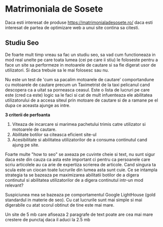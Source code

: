 # Matrimoniala de Sosete
Daca esti interesat de produse https://matrimonialadesosete.ro/ daca esti interesat de partea de optimizare web a unui site contina sa citesti.

## Studiu Seo
De foarte mult timp vreau sa fac un studiu seo, sa vad cum functioneaza in mod real unelte pe care toata lumea (cei pe care ii stiu) le foloseste pentru a face un site sa performeze in motoarele de cautare si sa fie digerat usor de utilizatori. Si daca trebuie sa le mai folosesc sau nu.

Nu este un test de 'cum sa pacalim motoarele de cautare' comportandune cu motoarele de cautare precum un Taximetrist de la taxi pelicanul cand descopera ca a uitat sa porneasca ceasul. Este o lista de lucruri pe care este (cred ca este) logic sa le faci si cat de mult infuenteaza ele abilitatea utilizatorului de a accesa siteul prin motoare de cautare si de a ramane pe el dupa ce aceasta ajunge as intre.

**3 criterii de perfoanta** 
1. Viteaza de incarcare si marimea pachetului trimis catre utilizator si motoarele de cautare.
2. Abilitate botilor sa citeasca eficient site-ul 
3. Acesibilitate si abilitatea utilizatorilor de a consuma continutul cand ajung pe site.

Foarte multe "how to seo" se axeaza pe cuvinte cheie si text, nu sunt sigur daca este din cauza ca asta este important ci pentru ca persoanele care scriu articolele au ca arie de expertiza scrierea de articole. Cand singura ta scula este un ciocan toate lucrurile din lumea asta sunt cuie. Ce se intampla strategia ta se bazeaza pe maximizarea abilitatii botilor de a digera continutul si abilitatea utilizatorilor de a digera continutul intr-un mod relevant?

Suspiciunea mea se bazeaza pe comportamentul Google LightHouse (gold standardul in materie de seo). Cu cat lucrurile sunt mai simple si mai digerabile cu atat scorul obtinut de tine este mai mare. 

Un site de 5 mb care afiseaza 2 paragrafe de text poate are cea mai mare crestere de punctaj daca il aduci la 2.5 mb 

